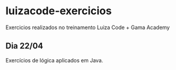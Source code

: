 # luizacode-exercicios
Exercicios realizados no treinamento Luiza Code + Gama Academy

## Dia 22/04 <br>
Exercícios de lógica aplicados em Java.

